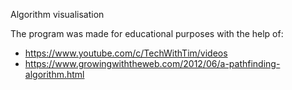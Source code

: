 Algorithm visualisation 

The program was made for educational purposes with the help of:
- https://www.youtube.com/c/TechWithTim/videos 
- https://www.growingwiththeweb.com/2012/06/a-pathfinding-algorithm.html


